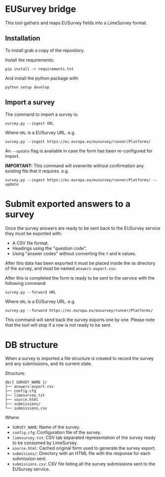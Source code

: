 # EUSurvey bridge

This tool gathers and maps EUSurvey fields into a LimeSurvey format.


## Installation

To install grab a copy of the repository.

Install the requirements:

    pip install -r requirements.txt


And install the python package with:

    python setup develop


## Import a survey

The command to import a survey is:

    survey.py --ingest URL

Where `URL` is a EUSurvey URL. e.g.

    survey.py --ingest https://ec.europa.eu/eusurvey/runner/Platforms/


An `--update` flag is available in case the form has been re-configured for import.

**IMPORTANT:** This command will overwrite without confirmation any existing file that it requires. e.g.

    survey.py --ingest https://ec.europa.eu/eusurvey/runner/Platforms/ --update


# Submit exported answers to a survey

Once the survey answers are ready to be sent back to the EUSurvey service they must be exported with:

- A CSV file format.
- Headings using the "question code".
- Using "answer codes" without converting the `Y` and `N` values.

After this data has been exported it must be placed inside the `db` directory of the survey, and must be named `answers-export.csv`.

After this is completed the form is ready to be sent to the service with the following command:

    survey.py --forward URL

Where `URL` is a EUSurvey URL. e.g.

    survey.py --forward https://ec.europa.eu/eusurvey/runner/Platforms/

This command will send back the survey exports one by one. Please note that the tool will stop if a row is not ready to be sent.


# DB structure

When a survey is imported a file structure is created to record the survey and any submissions, and its current state.

Structure:

    db/{ SURVEY_NAME }/
    ├── answers-export.csv
    ├── config.cfg
    ├── limesurvey.txt
    ├── source.html
    ├── submissions/
    └── submissions.csv

Where:

- `SURVEY_NAME`: Name of the survey.
- `config.cfg`: Configuration file of the survey.
- `limesurvey.txt`: CSV tab separated representation of the survey ready to be consumed by LimeSurvey.
- `source.html`: Cached original form used to generate the survey export.
- `submisions/`: Directory with an HTML file with the response for each submission sent.
- `submissions.csv`: CSV file listing all the survey submissions sent to the EUSurvey service.





